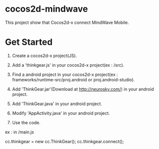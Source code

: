 # cocos2d-mindwave

This project show that Cocos2d-x connect MindWave Mobile.

# Get Started

1. Create a cocos2d-x project(JS).

2. Add a 'thinkgear.js' in your cocos2d-x project(ex : /src).

3. Find a android project in your cocos2d-x project(ex : frameworks/runtime-src/proj.android or proj.android-studio).

4. Add 'ThinkGear.jar'(Download at http://neurosky.com/) in your android project.

5. Add 'ThinkGear.java' in your android project.

6. Modify 'AppActivity.java' in your android project.

7. Use the code.

ex : in /main.js

cc.thinkgear = new cc.ThinkGear();
cc.thinkgear.connect();

